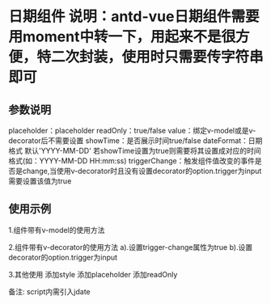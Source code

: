 日期组件
说明：antd-vue日期组件需要用moment中转一下，用起来不是很方便，特二次封装，使用时只需要传字符串即可
====

参数说明
----
placeholder：placeholder
readOnly：true/false
value：绑定v-model或是v-decorator后不需要设置
showTime：是否展示时间true/false
dateFormat：日期格式 默认'YYYY-MM-DD' 若showTime设置为true则需要将其设置成对应的时间格式(如：YYYY-MM-DD HH:mm:ss)
triggerChange：触发组件值改变的事件是否是change,当使用v-decorator时且没有设置decorator的option.trigger为input需要设置该值为true

使用示例
----
1.组件带有v-model的使用方法
<j-date v-model="dateStr"></j-date>

2.组件带有v-decorator的使用方法
  a).设置trigger-change属性为true
    <j-date :trigger-change="true" v-decorator="['dateStr',{}]"></j-date>
  b).设置decorator的option.trigger为input
    <j-date v-decorator="['dateStr',{trigger:'input'}]"></j-date>

3.其他使用
添加style
    <j-date v-model="dateStr" style="width:100%"></j-date>
添加placeholder
    <j-date v-model="dateStr" placeholder="请输入dateStr"></j-date>
添加readOnly
    <j-date v-model="dateStr" :read-only="true"></j-date>

备注:
script内需引入jdate
<script>
  import JDate from '@/components/adv/JDate'
  export default {
    name: "demo",
    components: {
      JDate
    },
....
</script>